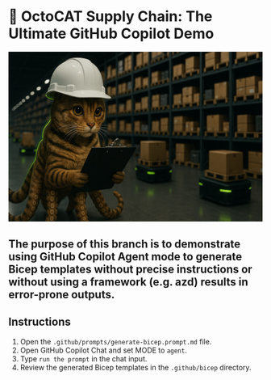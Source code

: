 # 🚀 OctoCAT Supply Chain: The Ultimate GitHub Copilot Demo

![OctoCAT Supply Chain](./frontend/public/hero.png)

## The purpose of this branch is to demonstrate using GitHub Copilot Agent mode to generate Bicep templates without precise instructions or without using a framework (e.g. azd) results in error-prone outputs.

## Instructions
1. Open the `.github/prompts/generate-bicep.prompt.md` file.
2. Open GitHub Copilot Chat and set MODE to `agent`.
3. Type `run the prompt` in the chat input.
4. Review the generated Bicep templates in the `.github/bicep` directory.
